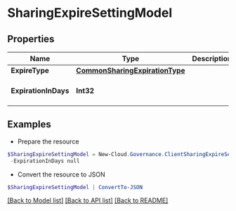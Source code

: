 # SharingExpireSettingModel
## Properties

Name | Type | Description | Notes
------------ | ------------- | ------------- | -------------
**ExpireType** | [**CommonSharingExpirationType**](CommonSharingExpirationType.md) |  | [optional] 
**ExpirationInDays** | **Int32** |  | [optional] [default to 0]

## Examples

- Prepare the resource
```powershell
$SharingExpireSettingModel = New-Cloud.Governance.ClientSharingExpireSettingModel  -ExpireType null `
 -ExpirationInDays null
```

- Convert the resource to JSON
```powershell
$SharingExpireSettingModel | ConvertTo-JSON
```

[[Back to Model list]](../README.md#documentation-for-models) [[Back to API list]](../README.md#documentation-for-api-endpoints) [[Back to README]](../README.md)

